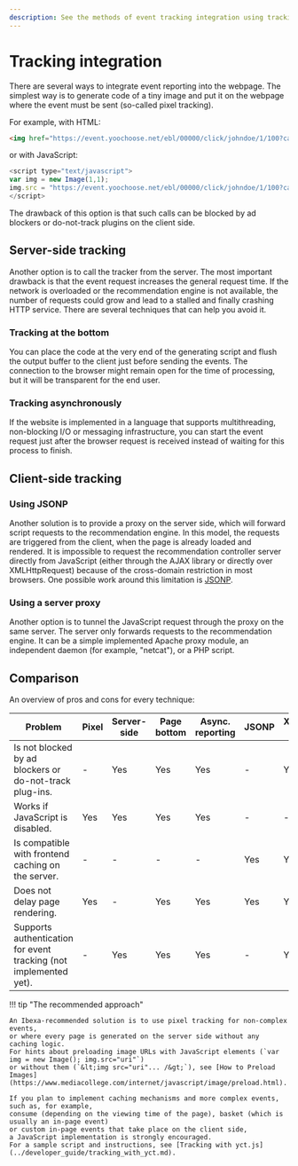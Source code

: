 ```yaml
---
description: See the methods of event tracking integration using tracking from server or from client-side.
---
```


# Tracking integration

There are several ways to integrate event reporting into the webpage. 
The simplest way is to generate code of a tiny image and put it on the webpage 
where the event must be sent (so-called pixel tracking).

For example, with HTML: 

``` html
<img href="https://event.yoochoose.net/ebl/00000/click/johndoe/1/100?categorypath=/a/ab/abc" width="1" height="1">
```

or with JavaScript:

``` js
<script type="text/javascript">
var img = new Image(1,1);
img.src = "https://event.yoochoose.net/ebl/00000/click/johndoe/1/100?categorypath=/a/ab/abc";
</script>
```

The drawback of this option is that such calls can be blocked by ad blockers or do-not-track plugins on the client side.

## Server-side tracking

Another option is to call the tracker from the server. 
The most important drawback is that the event request increases the general request time. 
If the network is overloaded or the recommendation engine is not available, 
the number of requests could grow and lead to a stalled and finally crashing HTTP service. 
There are several techniques that can help you avoid it.

### Tracking at the bottom

You can place the code at the very end of the generating script 
and flush the output buffer to the client just before sending the events. 
The connection to the browser might remain open for the time of processing, 
but it will be transparent for the end user.

### Tracking asynchronously

If the website is implemented in a language that supports multithreading, non-blocking I/O or 
messaging infrastructure, you can start the event request just after the browser request is received 
instead of waiting for this process to finish.

## Client-side tracking

### Using JSONP

Another solution is to provide a proxy on the server side, which will forward script requests to 
the recommendation engine. 
In this model, the requests are triggered from the client, when the page is already 
loaded and rendered. 
It is impossible to request the recommendation controller server directly from JavaScript 
(either through the AJAX library or directly over XMLHttpRequest) because of the 
cross-domain restriction in most browsers. 
One possible work around this limitation is [JSONP](https://en.wikipedia.org/wiki/JSONP).

### Using a server proxy

Another option is to tunnel the JavaScript request through the proxy on the same server. 
The server only forwards requests to the recommendation engine. 
It can be a simple implemented Apache proxy module, an independent daemon 
(for example, "netcat"), or a PHP script.

## Comparison

An overview of pros and cons for every technique:

| Problem | Pixel | Server-side | Page bottom | Async. reporting | JSONP | XMLHttpRequest + Proxy |
|----|-----|-----|-----|-----|-----|------|
| Is not blocked by ad blockers or do-not-track plug-ins. |-| Yes | Yes | Yes |-| Yes |
| Works if JavaScript is disabled. | Yes | Yes | Yes | Yes |-|-|
| Is compatible with frontend caching on the server. |-|-|-|-|Yes | Yes |
| Does not delay page rendering. | Yes |-| Yes | Yes | Yes | Yes |
| Supports authentication for event tracking (not implemented yet). |-| Yes | Yes | Yes |-| Yes/No |

!!! tip "The recommended approach"

    An Ibexa-recommended solution is to use pixel tracking for non-complex events,
    or where every page is generated on the server side without any caching logic.
    For hints about preloading image URLs with JavaScript elements (`var img = new Image(); img.src="uri"`)
    or without them (`&lt;img src="uri"... /&gt;`), see [How to Preload Images](https://www.mediacollege.com/internet/javascript/image/preload.html).

    If you plan to implement caching mechanisms and more complex events, such as, for example, 
    consume (depending on the viewing time of the page), basket (which is usually an in-page event)
    or custom in-page events that take place on the client side,
    a JavaScript implementation is strongly encouraged.
    For a sample script and instructions, see [Tracking with yct.js](../developer_guide/tracking_with_yct.md).
